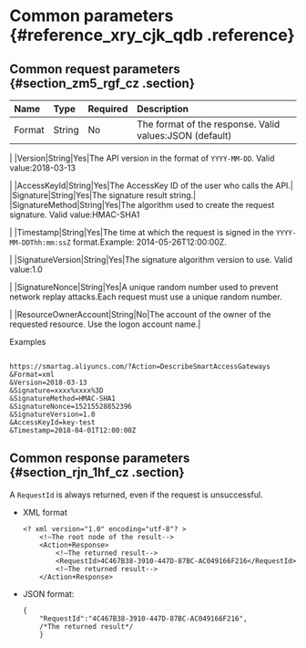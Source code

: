 # Common parameters {#reference_xry_cjk_qdb .reference}

## Common request parameters {#section_zm5_rgf_cz .section}

|Name|Type|Required|Description|
|:---|:---|:-------|:----------|
|Format|String|No|The format of the response. Valid values:JSON \(default\) | XML 

|
|Version|String|Yes|The API version in the format of `YYYY-MM-DD`. Valid value:2018-03-13

|
|AccessKeyId|String|Yes|The AccessKey ID of the user who calls the API.|
|Signature|String|Yes|The signature result string.|
|SignatureMethod|String|Yes|The algorithm used to create the request signature. Valid value:HMAC-SHA1

|
|Timestamp|String|Yes|The time at which the request is signed in the `YYYY-MM-DDThh:mm:ssZ` format.Example: 2014-05-26T12:00:00Z.

|
|SignatureVersion|String|Yes|The signature algorithm version to use. Valid value:1.0

|
|SignatureNonce|String|Yes|A unique random number used to prevent network replay attacks.Each request must use a unique random number.

|
|ResourceOwnerAccount|String|No|The account of the owner of the requested resource. Use the logon account name.|

Examples

```

https://smartag.aliyuncs.com/?Action=DescribeSmartAccessGateways
&Format=xml
&Version=2018-03-13
&Signature=xxxx%xxxx%3D
&SignatureMethod=HMAC-SHA1
&SignatureNonce=15215528852396
&SignatureVersion=1.0
&AccessKeyId=key-test
&Timestamp=2018-04-01T12:00:00Z
```

## Common response parameters {#section_rjn_1hf_cz .section}

A `RequestId` is always returned, even if the request is unsuccessful.

-   XML format

    ```
    <? xml version="1.0" encoding="utf-8"? > 
        <!—The root node of the result-->
        <Action+Response>
            <!—The returned result-->
            <RequestId>4C467B38-3910-447D-87BC-AC049166F216</RequestId>
            <!—The returned result-->
        </Action+Response>
    
    ```

-   JSON format:

    ```
    {
        "RequestId":"4C467B38-3910-447D-87BC-AC049166F216",
        /*The returned result*/
        }
    ```


